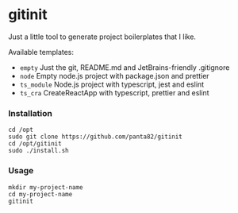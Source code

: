 # gitinit

Just a little tool to generate project boilerplates that I like.

Available templates:
- `empty` Just the git, README.md and JetBrains-friendly .gitignore
- `node` Empty node.js project with package.json and prettier
- `ts_module` Node.js project with typescript, jest and eslint
- `ts_cra` CreateReactApp with typescript, prettier and eslint

### Installation

```
cd /opt
sudo git clone https://github.com/panta82/gitinit
cd /opt/gitinit
sudo ./install.sh
```

### Usage

```
mkdir my-project-name
cd my-project-name
gitinit
```
